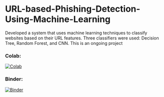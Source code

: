 # URL-based-Phishing-Detection-Using-Machine-Learning
Developed a system that uses machine learning techniques to classify websites based on their URL features. Three classifiers were used: Decision Tree, Random Forest, and CNN. This is an ongoing project
### Colab:

[![Colab](https://colab.research.google.com/assets/colab-badge.svg)](https://colab.research.google.com/github/nooot77/CNN-colab/blob/main/URL_based_Phishing_Analysis_Using_Machine_Learning.ipynb)





### Binder:

[![Binder](https://mybinder.org/badge_logo.svg)](https://mybinder.org/v2/gh/nooot77/CNN-colab/HEAD?labpath=URL_based_Phishing_Analysis_Using_Machine_Learning.ipynb)
